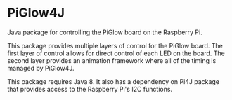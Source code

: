 # PiGlow4J
Java package for controlling the PiGlow board on the Raspberry Pi.

This package provides multiple layers of control for the PiGlow board.
The first layer of control allows for direct control of each LED on the board.
The second layer provides an animation framework where all of the timing is managed by PiGlow4J.

This package requires Java 8. It also has a dependency on Pi4J package that provides access to the Raspberry Pi's I2C  functions.
